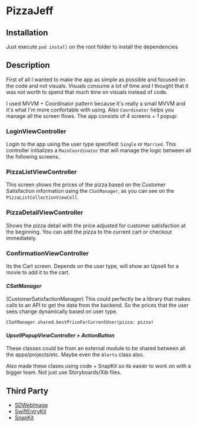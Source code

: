 # PizzaJeff

## Installation
Just execute `pod install` on the root folder to install the dependencies

## Description

First of all I wanted to make the app as simple as possible and focused on the code and not visuals. Visuals consume a lot of time and I thought that it was not worth to spend that much time on visuals instead of code.

I used MVVM + Coordinator pattern because it's really a small MVVM and it's what I'm more confortable with using. Also `Coordinator` helps you manage all the screen flows.
The app consists of 4 screens + 1 popup:

### LoginViewController
Login to the app using the user type specified: `Single` or `Married`. This controller initializes a `MainCoordinator` that will manage the logic between all the following screens.

### PizzaListViewController
This screen shows the prices of the pizza based on the Customer Satisfaction information using the `CSatManager`, as you can see on the `PizzaListCollectionViewCell`.

### PizzaDetailViewController
Shows the pizza detail with the price adjusted for customer satisfaction at the beginning. You can add the pizza to the current cart or checkout immediately.

### ConfirmationViewController
Its the Cart screen. Depends on the user type, will show an Upsell for a movie to add it to the cart.

#### *CSatManager*
(CustomerSatisfactionManager) This could perfectly be a library that makes calls to an API to get the data from the backend. So the prices that the user sees change dynamically based on user type.
```
CSatManager.shared.bestPriceForCurrentUser(pizza: pizza)
```

#### *UpsellPopupViewController + ActionButton*
These classes could be from an external module to be shared between all the apps/projects/etc. Maybe even the `Alerts` class also.

Also made these clases using code + SnapKit so its easier to work on with a bigger team. Not just use Storyboards/Xib files.



## Third Party
- [SDWebImage](https://github.com/SDWebImage/SDWebImage)
- [SwiftEntryKit](https://github.com/huri000/SwiftEntryKit)
- [SnapKit](https://github.com/SnapKit/SnapKit)